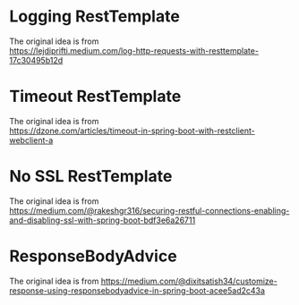# Logging RestTemplate

The original idea is from  
https://lejdiprifti.medium.com/log-http-requests-with-resttemplate-17c30495b12d

# Timeout RestTemplate

The original idea is from  
https://dzone.com/articles/timeout-in-spring-boot-with-restclient-webclient-a

# No SSL RestTemplate

The original idea is from  
https://medium.com/@rakeshgr316/securing-restful-connections-enabling-and-disabling-ssl-with-spring-boot-bdf3e6a26711

# ResponseBodyAdvice

The original idea is from
https://medium.com/@dixitsatish34/customize-response-using-responsebodyadvice-in-spring-boot-acee5ad2c43a